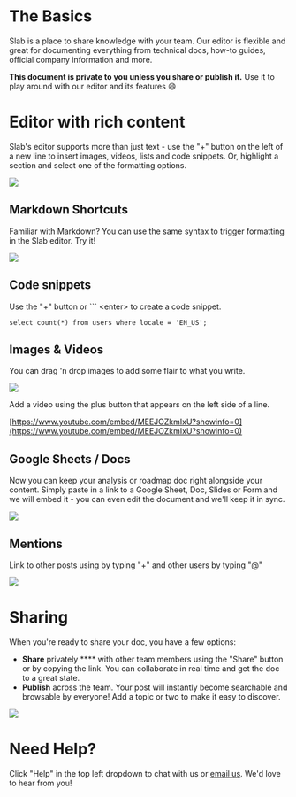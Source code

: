 # The Basics

Slab is a place to share knowledge with your team. Our editor is flexible and great for documenting everything from technical docs, how-to guides, official company information and more.

**This document is private to you unless you share or publish it.** Use it to play around with our editor and its features 😄

# Editor with rich content

Slab&#39;s editor supports more than just text - use the &quot;+&quot; button on the left of a new line to insert images, videos, lists and code snippets. Or, highlight a section and select one of the formatting options.

![](/images/setup/v1/draft-1-editor.gif)

## Markdown Shortcuts

Familiar with Markdown? You can use the same syntax to trigger formatting in the Slab editor. Try it!

![](/images/setup/v1/draft-2-markdown.gif)

## Code snippets

Use the &quot;+&quot; button or ``` &lt;enter&gt; to create a code snippet.

```
select count(*) from users where locale = 'EN_US';
```

## Images &amp; Videos

You can drag &#39;n drop images to add some flair to what you write.

![](/images/setup/v1/draft-3-mountain.jpg)

Add a video using the plus button that appears on the left side of a line.

[https://www.youtube.com/embed/MEEJOZkmIxU?showinfo=0](https://www.youtube.com/embed/MEEJOZkmIxU?showinfo=0)

## 

## Google Sheets / Docs

Now you can keep your analysis or roadmap doc right alongside your content. Simply paste in a link to a Google Sheet, Doc, Slides or Form and we will embed it - you can even edit the document and we&#39;ll keep it in sync.

![](/images/setup/v1/draft-4-sheets.png)

## Mentions

Link to other posts using by typing &quot;+&quot; and other users by typing &quot;@&quot;

![](/images/setup/v1/draft-5-mention.gif)



# Sharing

When you&#39;re ready to share your doc, you have a few options:

- **Share** privately **** with other team members using the &quot;Share&quot; button or by copying the link. You can collaborate in real time and get the doc to a great state.
- **Publish** across the team. Your post will instantly become searchable and browsable by everyone! Add a topic or two to make it easy to discover.

![](/images/setup/v1/draft-6-publish.gif)

# Need Help?

Click &quot;Help&quot; in the top left dropdown to chat with us or [email us](mailto:support@slab.com). We&#39;d love to hear from you!
